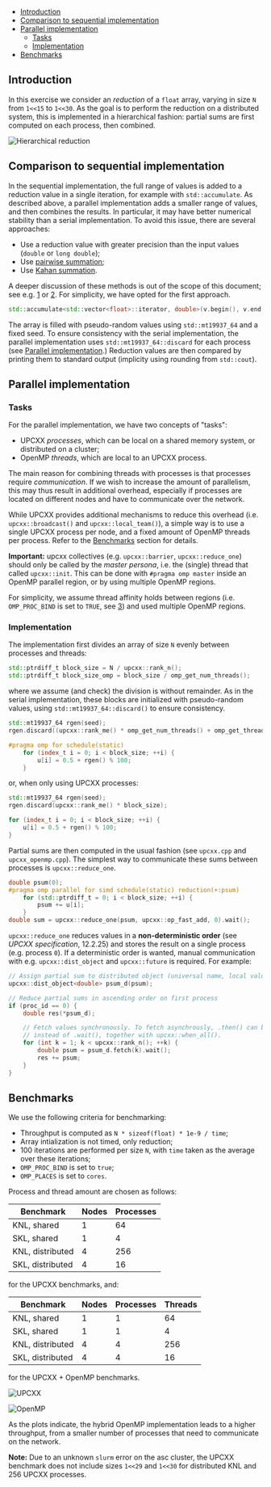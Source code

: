 - [Introduction](#introduction)
- [Comparison to sequential implementation](#comparison-to-sequential-implementation)
- [Parallel implementation](#parallel-implementation)
  - [Tasks](#tasks)
  - [Implementation](#implementation)
- [Benchmarks](#benchmarks)

## Introduction

In this exercise we consider an *reduction* of a `float` array, varying in size `N` from `1<<15` to `1<<30`.
As the goal is to perform the reduction on a distributed system, this is implemented in a hierarchical
fashion: partial sums are first computed on each process, then combined.

![Hierarchical reduction](https://mp-force.ziti.uni-heidelberg.de/asc/projects/lectures/parallel-algorithm-design/ws20/upcxx/-/raw/master/reduction/hierarchical_reduction.png)

## Comparison to sequential implementation

In the sequential implementation, the full range of values is added to a reduction value in a single iteration,
for example with `std::accumulate`. As described above, a parallel implementation adds a smaller range of values, and then combines the results. In particular, it may have better numerical stability than a serial implementation. To avoid this issue, there are several approaches:

* Use a reduction value with greater precision than the input values (`double` or `long double`);
* Use [pairwise summation](https://en.wikipedia.org/wiki/Pairwise_summation);
* Use [Kahan summation](https://en.wikipedia.org/wiki/Kahan_summation_algorithm).

A deeper discussion of these methods is out of the scope of this document; see e.g. [1][ref-1] or [2][ref-2].
For simplicity, we have opted for the first approach.
```c++
std::accumulate<std::vector<float>::iterator, double>(v.begin(), v.end(), 0.0);
```

The array is filled with pseudo-random values using `std::mt19937_64` and a fixed seed. To ensure consistency with the serial implementation, the parallel implementation uses `std::mt19937_64::discard` for each process (see [Parallel implementation](#parallel-implementation).) Reduction values are then compared by printing them to standard output (implicity using rounding from `std::cout`).

## Parallel implementation

### Tasks

For the parallel implementation, we have two concepts of "tasks":

* UPCXX *processes*, which can be local on a shared memory system, or distributed on a cluster;
* OpenMP *threads*, which are local to an UPCXX process.

The main reason for combining threads with processes is that processes require *communication*. If we wish to increase the amount of parallelism, this may thus result in additional overhead, especially if processes are located on different nodes and have to communicate over the network. 

While UPCXX provides additional mechanisms to reduce this overhead (i.e. `upcxx::broadcast()` and `upcxx::local_team()`), a simple way is to use a single UPCXX process per node, and a fixed amount of OpenMP threads per process. Refer to the [Benchmarks](#benchmarks) section for details.

**Important:** upcxx collectives (e.g. `upcxx::barrier`, `upcxx::reduce_one`) should only be called by the *master persona*, i.e. the (single) thread that called `upcxx::init`. This can be done with `#pragma omp master` inside an OpenMP parallel region, or by using multiple OpenMP regions. 

For simplicity, we assume thread affinity holds between regions (i.e. `OMP_PROC_BIND` is set to `TRUE`, see [3][ref-3]) and used multiple OpenMP regions.

### Implementation

The implementation first divides an array of size `N` evenly between processes and threads:
```c++
std::ptrdiff_t block_size = N / upcxx::rank_n();
std::ptrdiff_t block_size_omp = block_size / omp_get_num_threads();
```
where we assume (and check) the division is without remainder. As in the serial implementation, these blocks are initialized with pseudo-random values, using `std::mt19937_64::discard()` to ensure consistency.

```c++
std::mt19937_64 rgen(seed);
rgen.discard((upcxx::rank_me() * omp_get_num_threads() + omp_get_thread_num()) * block_size_omp);

#pragma omp for schedule(static)
    for (index_t i = 0; i < block_size; ++i) {
        u[i] = 0.5 + rgen() % 100;
    }
```
or, when only using UPCXX processes:

```c++
std::mt19937_64 rgen(seed);
rgen.discard(upcxx::rank_me() * block_size);

for (index_t i = 0; i < block_size; ++i) {
    u[i] = 0.5 + rgen() % 100;
}
```
Partial sums are then computed in the usual fashion (see `upcxx.cpp` and `upcxx_openmp.cpp`). The simplest way to communicate these sums between processes is `upcxx::reduce_one`. 

```c++
double psum(0);
#pragma omp parallel for simd schedule(static) reduction(+:psum)
    for (std::ptrdiff_t = 0; i < block_size; ++i) {
        psum += u[i];
    }
double sum = upcxx::reduce_one(psum, upcxx::op_fast_add, 0).wait();
```
`upcxx::reduce_one` reduces values in a **non-deterministic order** (see *UPCXX specification*, 12.2.25) and stores the result on a single process (e.g. process `0`). If a deterministic order is wanted, manual communication with e.g. `upcxx::dist_object` and `upcxx::future` is required. For example:

```c++
// Assign partial sum to distributed object (universal name, local value)
upcxx::dist_object<double> psum_d(psum);

// Reduce partial sums in ascending order on first process
if (proc_id == 0) {
    double res(*psum_d);

    // Fetch values synchronously. To fetch asynchrously, .then() can be used
    // instead of .wait(), together with upcxx::when_all().
    for (int k = 1; k < upcxx::rank_n(); ++k) {
        double psum = psum_d.fetch(k).wait();
        res += psum;
    }
}
```

## Benchmarks

We use the following criteria for benchmarking:

* Throughput is computed as `N * sizeof(float) * 1e-9 / time`;
* Array intialization is not timed, only reduction;
* 100 iterations are performed per size `N`, with `time` taken as the average over these iterations;
* `OMP_PROC_BIND` is set to `true`;
* `OMP_PLACES` is set to `cores`.

Process and thread amount are chosen as follows:

| Benchmark        | Nodes | Processes |
| ---------------- | ----- | --------- |
| KNL, shared      | 1     | 64        |
| SKL, shared      | 1     | 4         |
| KNL, distributed | 4     | 256       |
| SKL, distributed | 4     | 16        |

for the UPCXX benchmarks, and:

| Benchmark        | Nodes | Processes | Threads |
| ---------------- | ----- | --------- | ------- |
| KNL, shared      | 1     | 1         | 64      |
| SKL, shared      | 1     | 1         | 4       |
| KNL, distributed | 4     | 4         | 256     |
| SKL, distributed | 4     | 4         | 16      |

for the UPCXX + OpenMP benchmarks.

![UPCXX](https://mp-force.ziti.uni-heidelberg.de/asc/projects/lectures/parallel-algorithm-design/ws20/upcxx/-/raw/master/reduction/reduction.png)

![OpenMP](https://mp-force.ziti.uni-heidelberg.de/asc/projects/lectures/parallel-algorithm-design/ws20/upcxx/-/raw/master/reduction/reduction_openmp.png)

As the plots indicate, the hybrid OpenMP implementation leads to a higher throughput, from a smaller number of processes that need to communicate on the network.

**Note:** Due to an unknown `slurm` error on the asc cluster, the UPCXX benchmark does not include sizes `1<<29` and `1<<30` for distributed KNL and 256 UPCXX processes.

[ref-1]: https://hal.archives-ouvertes.fr/hal-02265534v2/document
[ref-2]: https://www.iro.umontreal.ca/~mignotte/IFT2425/Documents/AccrateSummationMethods.pdf
[ref-3]: https://hpc-wiki.info/hpc/Binding/Pinning